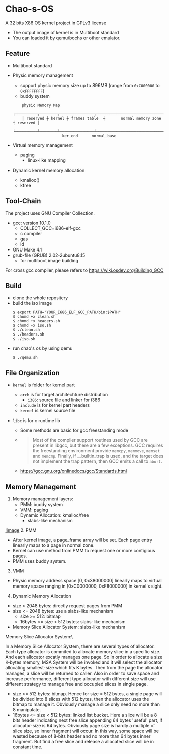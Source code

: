 # Chao-s-OS

A 32 bits X86 OS kernel project in GPLv3 license
- The output image of kernel is in Multiboot standard
- You can loaded it by qemu/bochs or other emulator.

## Feature
- Multiboot standard
- Physic memory management
    - support physic memory size up to 896MB (range from ```0xC000000``` to ```0xFFFFFFFF```)
    - buddy system

    ```
        physic Memory Map
        ┌──────────┬────────┬───────────────┬─────────────────────────────────┬──────────┐
        │ reserved ┼ kernel ┼ frames table  ┼       normal memory zone        ┼ reserved │          
        └──────────┴────────┴───────────────┴─────────────────────────────────┴──────────┘
                          ker_end      normal_base
    ```

- Virtual memory management
    - paging
        - linux-like mapping 
- Dynamic kernel memory  allocation
    - kmalloc()
    - kfree

## Tool-Chain

The project uses GNU Compiler Collection.
- gcc: version 10.1.0
    - COLLECT_GCC=i686-elf-gcc
    - c compiler
    - gas
    - ld
- GNU Make 4.1
- grub-file (GRUB) 2.02-2ubuntu8.15
    - for multiboot image building

For cross gcc compiler, please refers to https://wiki.osdev.org/Building_GCC


## Build

- clone the whole repositery
- build the iso image
    ```
    $ export PATH="YOUR_I686_ELF_GCC_PATH/bin:$PATH"
    $ chomd +x clean.sh
    $ chomd +x headers.sh
    $ chomd +x iso.sh
    $ ./clean.sh
    $ ./headers.sh
    $ ./iso.sh
    ```
- run chao's os by using qemu
    ```
    $ ./qemu.sh
    ```


## File Organization
- ```kernel``` is folder for kernel part
    - ```arch``` is for target architechture distribution
        - ```i386```: source file and linker for i386
    - ```include``` is for kernel part headers
    - ```kernel``` is kernel source file

- ```libc``` is for c runtime lib
    - Some methods are basic for gcc freestanding mode
    - > Most of the compiler support routines used by GCC are present in libgcc, but there are a few exceptions. GCC requires the freestanding environment provide ```memcpy```, ```memmove```, ```memset``` and ```memcmp```. Finally, if __builtin_trap is used, and the target does not implement the trap pattern, then GCC emits a call to ```abort```.
    - https://gcc.gnu.org/onlinedocs/gcc/Standards.html


## Memory Management

1. Memory management layers:
    - PMM: buddy system
    - VMM: paging
    - Dynamic Allocation: kmalloc/free
        - slabs-like mechanism

[!image](https://github.com/MinchaoZhu/Chao-s-OS/blob/master/img/mem.svg)
2. PMM
- After kernel image, a page_frame array will be set. Each page entry linearly maps to a page in normal zone. 
- Kernel can use method from PMM to request one or more contigious pages.
- PMM uses buddy system.

3. VMM
- Physic memory address space [0, 0x38000000] linearly maps to virtual memory space ranging in [0xC0000000, 0xF8000000] in kernel's sight.

4. Dynamic Memory Allocation
- size > 2048 bytes: directly request pages from PMM
- size <= 2048 bytes: use a slabs-like mechanism
    - size >= 512: bitmap
    - 16bytes <= size < 512 bytes: slabs-like mechanism
- Memory Slice Allocator System: slabs-like mechanism

Memory Slice Allocator System:\

In a Memory Slice Allocator System, there are several types of allocator. Each type allocator is commited to allocate memory slice in a specific size. And each allocator excatly manages one page.
So in order to allocate a size K-bytes memory, MSA System will be invoked and it will select the allocator allocating smallest-size which fits K bytes. Then from the page the allocator manages, a slice will be returned to caller.
Also in order to save space and increase performance, different type allocator with different size will use different strategy to manage free and occupied slices in single page.

- size >= 512 bytes: bitmap. Hence for size = 512 bytes, a single page will be divided into 8 slices with 512 bytes, then the allocator uses the bitmap to manage it. Obviously manage a slice only need no more than 8 manipulate.
- 16bytes <= size < 512 bytes: linked list bucket. Here a slice will be a 8 bits header indicating next free slice appending 64 bytes 'useful' part, if allocator-size is 64 bytes. Obviously page size is hardly a multiple of slice size, so inner fragment will occur. In this way, some space will be wasted because of 8-bits header and no more than 64 bytes inner fragment. But find a free slice and release a allocated slice will be in constant time.

